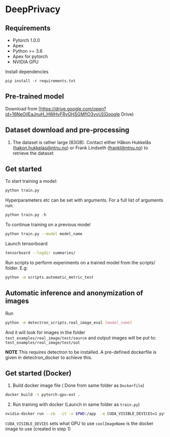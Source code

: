# DeepPrivacy

## Requirements
- Pytorch  1.0.0
- Apex
- Python >= 3.6
- Apex for pytorch
- NVIDIA GPU

Install dependencies 

```pip install -r requirements.txt``` 

## Pre-trained model

Download from [https://drive.google.com/open?id=16NeOjlEaJnuH_HWHvFRyGHSGMflO3vvU](Google Drive)

## Dataset download and pre-processing
1. The dataset is rather large (83GB). Contact either Håkon Hukkelås (hakon.hukkelas@ntnu.no) or Frank Lindseth (frankl@ntnu.no) to retrieve the dataset


## Get started 

To start training a model:

```bash
python train.py
```

Hyperparameters etc can be set with arguments. For a full list of arguments run:

```python
python train.py -h 
```



To continue training on a previous model

```bash
python train.py --model model_name
```

Launch tensorboard

```bash
tensorboard --logdir summaries/
```

Run scripts to perform experiments on a trained model from the scripts/ folder. E.g: 

```bash
python -m scripts.automatic_metric_test
```


## Automatic inference and anonymization of images

Run
```bash
python -m detectron_scripts.real_image_eval [model_name]
```
And it will look for images in the folder `test_examples/real_image/test/source` and output images will be put to: `test_examples/real_image/test/out`

**NOTE** This requires detectron to be installed. A pre-defined dockerfile is given in detectron_docker to achieve this.


## Get started (Docker)

1. Build docker image file ( Done from same folder as `Dockerfile`) 

```bash
docker build -t pytorch-gpu-ext . 
```

2. Run training with docker (Launch in same folder as `train.py`)
```bash
nvidia-docker run --rm  -it -v $PWD:/app  -e CUDA_VISIBLE_DEVICES=1 pytorch-gpu-ext python train.py 
```

`CUDA_VISIBLE_DEVIES` sets what GPU to use
`coolImageName` is the docker image to use (created in step 1) 
